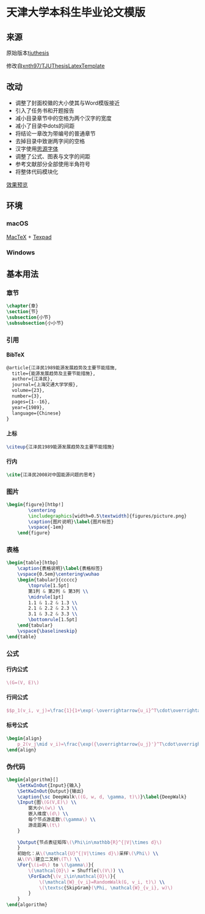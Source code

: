 # 天津大学本科生毕业论文模版
## 来源
原始版本[tjuthesis](https://code.google.com/archive/p/tjuthesis/)

修改自[xnth97/TJUThesisLatexTemplate](https://github.com/xnth97/TJUThesisLatexTemplate)

## 改动
+ 调整了封面校徽的大小使其与Word模版接近
+ 引入了任务书和开题报告
+ 减小目录章节中的空格为两个汉字的宽度
+ 减小了目录中dots的间距
+ 将结论一章改为带编号的普通章节
+ 去掉目录中致谢两字间的空格
+ 汉字使用[思源字体](https://source.typekit.com/source-han-serif/cn/)
+ 调整了公式、图表与文字的间距
+ 参考文献部分全部使用半角符号
+ 将整体代码模块化

[效果预览](https://github.com/liangzhenduo0608/TJU-thesis-template/blob/master/main.pdf)

## 环境
### macOS
[MacTeX](https://www.tug.org/mactex/) + [Texpad](https://www.texpad.com/)

### Windows

## 基本用法
### 章节
```tex
\chapter{章}
\section{节}
\subsection{小节}
\subsubsection{小小节}
```

### 引用
#### BibTeX
```tex
@article{江泽民1989能源发展趋势及主要节能措施,
  title={能源发展趋势及主要节能措施},
  author={江泽民},
  journal={上海交通大学学报},
  volume={23},
  number={3},
  pages={1--16},
  year={1989},
  language={Chinese}
}
```

#### 上标
```tex
\citeup{江泽民1989能源发展趋势及主要节能措施}
```

#### 行内
```tex
\cite{江泽民2008对中国能源问题的思考}
```

### 图片
```tex
\begin{figure}[htbp!]
		\centering
		\includegraphics[width=0.5\textwidth]{figures/picture.png}
		\caption{图片说明}\label{图片标签}
		\vspace{-1em}
	\end{figure}
```

### 表格
```tex
\begin{table}[htbp]
	\caption{表格说明}\label{表格标签}
	\vspace{0.5em}\centering\wuhao
	\begin{tabular}{ccccc}
		\toprule[1.5pt]
		第1列 & 第2列 & 第3列 \\
		\midrule[1pt]
		1.1 & 1.2 & 1.3 \\
		2.1 & 2.2 & 2.3 \\
		3.1 & 3.2 & 3.3 \\
		\bottomrule[1.5pt]
	\end{tabular}
	\vspace{\baselineskip}
\end{table}
```

### 公式
#### 行内公式
```tex
\(G=(V, E)\)
```
#### 行间公式
```tex
$$p_1(v_i, v_j)=\frac{1}{1+\exp(-\overrightarrow{u_i}^T\cdot\overrightarrow{u_j})}$$
```
#### 标号公式
```tex
\begin{align}
	p_2(v_j\mid v_i)=\frac{\exp({\overrightarrow{u_j}'}^T\cdot\overrightarrow{u_i})}{\sum_{k=1}^{|V|}\exp({\overrightarrow{u_k}'^T\cdot\overrightarrow{u_i})}}\label{p2}
\end{align}
```

### 伪代码
```tex
\begin{algorithm}[]
    \SetKwInOut{Input}{输入}
    \SetKwInOut{Output}{输出}
	\caption{\sc DeepWalk\((G, w, d, \gamma, t)\)}\label{DeepWalk}
    \Input{图\(G(V,E)\) \\
    	窗大小\(w\) \\
    	嵌入维度\(d\) \\
    	每个节点游走数\(\gamma\) \\
    	游走距离\(t\)
    }
    
    \Output{节点表征矩阵\(\Phi\in\mathbb{R}^{|V|\times d}\)
    }
    初始化：从\(\mathcal{U}^{|V|\times d}\)采样\(\Phi\) \\
    从\(V\)建立二叉树\(T\) \\
	\For{\(i=0\) to \(\gamma\)}{
    	\(\mathcal{O}\) = Shuffle(\(V\)) \\
    	\ForEach{\(v_i\in\mathcal{O}\)}{
    		\(\mathcal{W}_{v_i}=RandomWalk(G, v_i, t)\) \\
    		\(\textsc{SkipGram}(\Phi, \mathcal{W}_{v_i}, w)\)
    	}
	}
\end{algorithm}
```